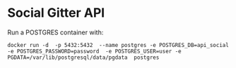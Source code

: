 # Social Gitter API

Run a POSTGRES container with:

```
docker run -d  -p 5432:5432  --name postgres -e POSTGRES_DB=api_social -e POSTGRES_PASSWORD=password  -e POSTGRES_USER=user -e PGDATA=/var/lib/postgresql/data/pgdata  postgres
```
